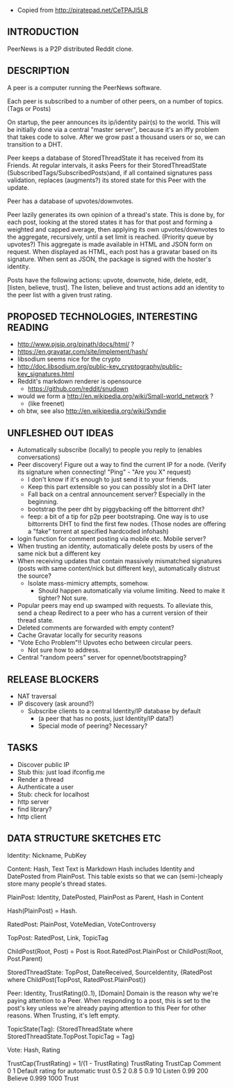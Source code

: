 - Copied from http://piratepad.net/CeTPAJl5LR

## INTRODUCTION
 
PeerNews is a P2P distributed Reddit clone.
 
## DESCRIPTION
 
A peer is a computer running the PeerNews software.
 
Each peer is subscribed to a number of other peers, on a number of topics. (Tags or Posts)
 
On startup, the peer announces its ip/identity pair(s) to the world. This will be initially done via a central "master server", because it's an iffy problem that takes code to solve. After we grow past a thousand users or so, we can transition to a DHT.
 
Peer keeps a database of StoredThreadState it has received from its Friends.
At regular intervals, it asks Peers for their StoredThreadState
(SubscribedTags/SubscribedPosts)and, if all contained signatures pass validation,
replaces (augments?) its stored state for this Peer with the update.
 
Peer has a database of upvotes/downvotes.
 
Peer lazily generates its own opinion of a thread's state. This is done by, for
each post, looking at the stored states it has for that post and forming a weighted and
capped average, then applying its own upvotes/downvotes to the aggregate, recursively,
until a set limit is reached. (Priority queue by upvotes?) This
aggregate is made available in HTML and JSON form on request. When displayed as
HTML, each post has a gravatar based on its signature. When sent as JSON, the
package is signed with the hoster's identity. 
 
Posts have the following actions: upvote, downvote, hide, delete, edit, [listen, believe, trust].
The listen, believe and trust actions add an identity to the peer list with a given trust rating.
 
## PROPOSED TECHNOLOGIES, INTERESTING READING
 
 * http://www.pjsip.org/pjnath/docs/html/ ?
 * https://en.gravatar.com/site/implement/hash/
 * libsodium seems nice for the crypto
  * http://doc.libsodium.org/public-key_cryptography/public-key_signatures.html
 * Reddit's markdown renderer is opensource
   * https://github.com/reddit/snudown
 * would we form a http://en.wikipedia.org/wiki/Small-world_network ?
   * (like freenet)
 * oh btw, see also http://en.wikipedia.org/wiki/Syndie
 
## UNFLESHED OUT IDEAS
 
* Automatically subscribe (locally) to people you reply to (enables conversations)
* Peer discovery! Figure out a way to find the current IP for a node. (Verify its signature when connecting! "Ping" - "Are you X" request)
  * I don't know if it's enough to just send it to your friends.
  * Keep this part extensible so you can possibly slot in a DHT later
  * Fall back on a central announcement server? Especially in the beginning.
  * bootstrap the peer dht by piggybacking off the bittorrent dht?
   * <Zarutian> feep: a bit of a tip for p2p peer bootstraping. One way is to use bittorrents DHT to find the first few nodes. (Those nodes are offering a "fake" torrent at specified hardcoded infohash)
* login function for comment posting via mobile etc. Mobile server?
* When trusting an identity, automatically delete posts by users of the same nick but a different key
* When receiving updates that contain massively mismatched signatures (posts with same content/nick but different key), automatically distrust the source?
  * Isolate mass-mimicry attempts, somehow.
    * Should happen automatically via volume limiting. Need to make it tighter? Not sure.
* Popular peers may end up swamped with requests. To alleviate this, send a cheap Redirect
  to a peer who has a current version of their thread state. 
* Deleted comments are forwarded with empty content?
* Cache Gravatar locally for security reasons
* "Vote Echo Problem"!! Upvotes echo between circular peers.
  * Not sure how to address.
 * Central "random peers" server for opennet/bootstrapping?
 
 
## RELEASE BLOCKERS
 
* NAT traversal
* IP discovery (ask around?)
  * Subscribe clients to a central Identity/IP database by default
    * (a peer that has no posts, just Identity/IP data?)
    * Special mode of peering? Necessary?
 
## TASKS
 
- Discover public IP
 - Stub this: just load ifconfig.me
- Render a thread
- Authenticate a user
 - Stub: check for localhost
- http server
 - find library?
- http client
 
## DATA STRUCTURE SKETCHES ETC
 
Identity: Nickname, PubKey
 
Content: Hash, Text
  Text is Markdown
  Hash includes Identity and DatePosted from PlainPost.
  This table exists so that we can (semi-)cheaply store many people's thread states.
 
PlainPost: Identity, DatePosted, PlainPost as Parent, Hash in Content
 
Hash(PlainPost) = Hash.
 
RatedPost: PlainPost, VoteMedian, VoteControversy
 
TopPost: RatedPost, Link, TopicTag
 
ChildPost(Root, Post) = Post is Root.RatedPost.PlainPost or ChildPost(Root, Post.Parent)
 
StoredThreadState: TopPost, DateReceived, SourceIdentity, {RatedPost where ChildPost(TopPost, RatedPost.PlainPost)}
 
Peer: Identity, TrustRating(0..1), [Domain]
  Domain is the reason why we're paying attention to a Peer.
  When responding to a post, this is set to the post's key unless
  we're already paying attention to this Peer for other reasons.
  When Trusting, it's left empty.
 
TopicState(Tag): {StoredThreadState where StoredThreadState.TopPost.TopicTag = Tag}
 
Vote: Hash, Rating
 
TrustCap(TrustRating) = 1/(1 - TrustRating)
  TrustRating TrustCap Comment
  0           1        Default rating for automatic trust
  0.5         2
  0.8         5
  0.9         10       Listen
  0.99        200      Believe
  0.999       1000     Trust
 
